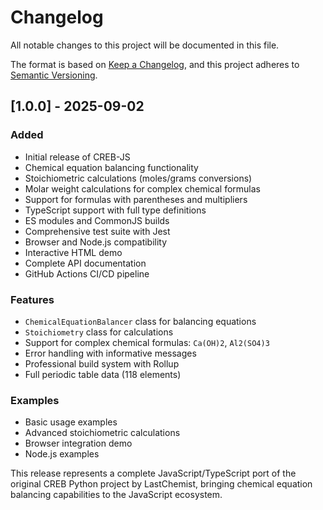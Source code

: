 # Changelog

All notable changes to this project will be documented in this file.

The format is based on [Keep a Changelog](https://keepachangelog.com/en/1.0.0/),
and this project adheres to [Semantic Versioning](https://semver.org/spec/v2.0.0.html).

## [1.0.0] - 2025-09-02

### Added
- Initial release of CREB-JS
- Chemical equation balancing functionality
- Stoichiometric calculations (moles/grams conversions)
- Molar weight calculations for complex chemical formulas
- Support for formulas with parentheses and multipliers
- TypeScript support with full type definitions
- ES modules and CommonJS builds
- Comprehensive test suite with Jest
- Browser and Node.js compatibility
- Interactive HTML demo
- Complete API documentation
- GitHub Actions CI/CD pipeline

### Features
- `ChemicalEquationBalancer` class for balancing equations
- `Stoichiometry` class for calculations
- Support for complex chemical formulas: `Ca(OH)2`, `Al2(SO4)3`
- Error handling with informative messages
- Professional build system with Rollup
- Full periodic table data (118 elements)

### Examples
- Basic usage examples
- Advanced stoichiometric calculations
- Browser integration demo
- Node.js examples

This release represents a complete JavaScript/TypeScript port of the original CREB Python project by LastChemist, bringing chemical equation balancing capabilities to the JavaScript ecosystem.
